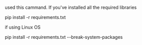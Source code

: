 
used this cammand.
If you've installed all the required libraries

pip install -r requirements.txt

if using Linux OS

pip install -r requirements.txt --break-system-packages

